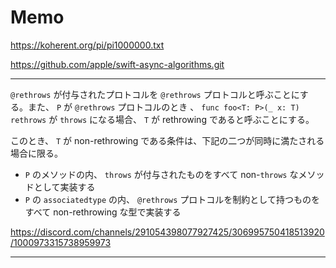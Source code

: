 # Memo

https://koherent.org/pi/pi1000000.txt

https://github.com/apple/swift-async-algorithms.git

---

`@rethrows` が付与されたプロトコルを `@rethrows` プロトコルと呼ぶことにする。また、 `P` が `@rethrows` プロトコルのとき 、 `func foo<T: P>(_ x: T) rethrows` が `throws` になる場合、 `T` が rethrowing であると呼ぶことにする。

このとき、 `T` が non-rethrowing である条件は、下記の二つが同時に満たされる場合に限る。

- `P` のメソッドの内、 `throws` が付与されたものをすべて non-`throws` なメソッドとして実装する
- `P` の `associatedtype` の内、 `@rethrows` プロトコルを制約として持つものをすべて non-rethrowing な型で実装する

https://discord.com/channels/291054398077927425/306995750418513920/1000973315738959973

---
